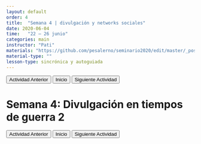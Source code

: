 ```yaml
---
layout: default
order: 4
title:  "Semana 4 | divulgación y networks sociales"
date: 2020-06-04
time:   "22 – 26 junio"
categories: main
instructor: "Pati"
materials: "https://github.com/pesalerno/seminario2020/edit/master/_posts/2020-06-04-4_Semana_4.md"
material-type: ""
lesson-type: sincrónica y autoguiada
---
```


<a href="https://pesalerno.github.io/seminario2020/main/2020/06/03/4_filtros1.html"><button>Actividad Anterior</button></a>		<a href="https://pesalerno.github.io/seminario2020/"><button>Inicio</button></a>    <a href="https://pesalerno.github.io/seminario2020/main/2020/06/05/6_diversidad.html"><button>Siguiente Actividad</button></a>

# Semana 4: Divulgación en tiempos de guerra 2


<a href="https://pesalerno.github.io/seminario2020/main/2020/06/03/4_filtros1.html"><button>Actividad Anterior</button></a>		<a href="https://pesalerno.github.io/seminario2020/"><button>Inicio</button></a>    <a href="https://pesalerno.github.io/seminario2020/main/2020/06/05/6_diversidad.html"><button>Siguiente Actividad</button></a>

